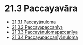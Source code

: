 

# 21.3 Paccayavāra

* [21.3.1 Paccayānuloma](21.3/21.3.1.md)
* [21.3.2 Paccayapaccanīya](21.3/21.3.2.md)
* [21.3.3 Paccayānulomapaccanīya](21.3/21.3.3.md)
* [21.3.4 Paccayapaccanīyānuloma](21.3/21.3.4.md)



